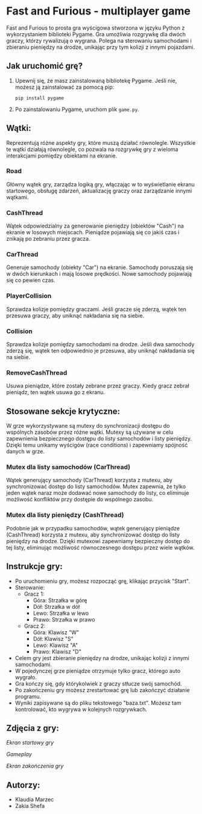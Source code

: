 # Fast and Furious - multiplayer game

Fast and Furious to prosta gra wyścigowa stworzona w języku Python z wykorzystaniem biblioteki Pygame.  Gra umożliwia rozgrywkę dla dwóch graczy, którzy rywalizują o wygrana. Polega na sterowaniu samochodami i zbieraniu pieniędzy na drodze, unikając przy tym kolizji z innymi pojazdami.

## Jak uruchomić grę?

1. Upewnij się, że masz zainstalowaną bibliotekę Pygame. Jeśli nie, możesz ją zainstalować za pomocą pip:

   ```
   pip install pygame
   ```

2. Po zainstalowaniu Pygame, uruchom plik `game.py`.

## Wątki:
Reprezentują różne aspekty gry, które muszą działać równolegle. Wszystkie te wątki działają równolegle, co pozwala na rozgrywkę gry z wieloma interakcjami pomiędzy obiektami na ekranie.

### Road

Główny wątek gry, zarządza logiką gry, włączając w to wyświetlanie ekranu startowego, obsługę zdarzeń, aktualizację graczy oraz zarządzanie innymi wątkami.

### CashThread

Wątek odpowiedzialny za generowanie pieniędzy (obiektów "Cash") na ekranie w losowych miejscach. Pieniądze pojawiają się co jakiś czas i znikają po zebraniu przez gracza.

### CarThread

Generuje samochody (obiekty "Car") na ekranie. Samochody poruszają się w dwóch kierunkach i mają losowe prędkości. Nowe samochody pojawiają się co pewien czas.

### PlayerCollision

Sprawdza kolizje pomiędzy graczami. Jeśli gracze się zderzą, wątek ten przesuwa graczy, aby uniknąć nakładania się na siebie.

### Collision

Sprawdza kolizje pomiędzy samochodami na drodze. Jeśli dwa samochody zderzą się, wątek ten odpowiednio je przesuwa, aby uniknąć nakładania się na siebie.

### RemoveCashThread

Usuwa pieniądze, które zostały zebrane przez graczy. Kiedy gracz zebrał pieniądz, ten wątek usuwa go z ekranu.


## Stosowane sekcje krytyczne:

W grze wykorzystywane są mutexy do synchronizacji dostępu do wspólnych zasobów przez różne wątki. Mutexy są używane w celu zapewnienia bezpiecznego dostępu do listy samochodów i listy pieniędzy. Dzięki temu unikamy wyścigów (race conditions) i zapewniamy spójność danych w grze.

### Mutex dla listy samochodów (CarThread) 
Wątek generujący samochody (CarThread) korzysta z mutexu, aby synchronizować dostęp do listy samochodów. Mutex zapewnia, że tylko jeden wątek naraz może dodawać nowe samochody do listy, co eliminuje możliwość konfliktów przy dostępie do wspólnego zasobu.

### Mutex dla listy pieniędzy (CashThread) 
Podobnie jak w przypadku samochodów, wątek generujący pieniądze (CashThread) korzysta z mutexu, aby synchronizować dostęp do listy pieniędzy na drodze. Dzięki mutexowi zapewniamy bezpieczny dostęp do tej listy, eliminując możliwość równoczesnego dostępu przez wiele wątków.
## Instrukcje gry:

- Po uruchomieniu gry, możesz rozpocząć grę, klikając przycisk "Start".
- Sterowanie:
  - Gracz 1:
    - Góra: Strzałka w górę
    - Dół: Strzałka w dół
    - Lewo: Strzałka w lewo
    - Prawo: Strzałka w prawo
  - Gracz 2:
    - Góra: Klawisz "W"
    - Dół: Klawisz "S"
    - Lewo: Klawisz "A"
    - Prawo: Klawisz "D"
- Celem gry jest zbieranie pieniędzy na drodze, unikając kolizji z innymi samochodami. 
- W pojedynczej grze pieniądze otrzymuje tylko gracz, którego auto wygrało. 
- Gra kończy się, gdy którykolwiek z graczy stłucze swój samochód. 
- Po zakończeniu gry możesz zrestartować grę lub zakończyć działanie programu. 
- Wyniki zapisywane są do pliku tekstowego "baza.txt". Możesz tam kontrolować, kto wygrywa w kolejnych rozgrywkach.

## Zdjęcia z gry:

[//]: # (![Start Screen]&#40;screenshots/start_screen.png&#41;)
*Ekran startowy gry*

[//]: # (![Gameplay]&#40;screenshots/gameplay.png&#41;)
*Gameplay*

[//]: # (![Game Over Screen]&#40;screenshots/game_over.png&#41;)
*Ekran zakończenia gry*

## Autorzy:

- Klaudia Marzec
- Zakia Shefa 




